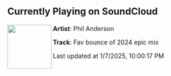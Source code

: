 ## Currently Playing on SoundCloud

[<img align="left" width="100" src="https://i1.sndcdn.com/artworks-uwrweICbPKdaumTN-oU2fhw-t500x500.png">](https://soundcloud.com/bangingbeats2024/fav-bounce-of-2024-epic-mix)

**Artist**: Phil Anderson 

**Track**: Fav bounce of 2024 epic mix

Last updated at 1/7/2025, 10:00:17 PM
